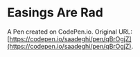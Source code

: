 # Easings Are Rad

A Pen created on CodePen.io. Original URL: [https://codepen.io/saadeghi/pen/qBrOgjZ](https://codepen.io/saadeghi/pen/qBrOgjZ).

